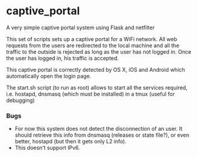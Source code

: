 # captive_portal
A very simple captive portal system using Flask and netfilter

This set of scripts sets up a captive portal for a WiFi network. All web requests from the users are redirected to
the local machine and all the traffic to the outside is rejected as long as the user has not logged in. Once the 
user has logged in, his traffic is accepted.

This captive portal is correctly detected by OS X, iOS and Android which automatically open the login page.

The start.sh script (to run as root) allows to start all the services required, i.e. hostapd, dnsmasq (which must be installed)
in a tmux (useful for debugging)

### Bugs

- For now this system does not detect the disconnection of an user. It should retrieve this info from dnsmasq (releases or state file?), or even better, hostapd (but then it gets only L2 info).
- This doesn't support IPv6.
